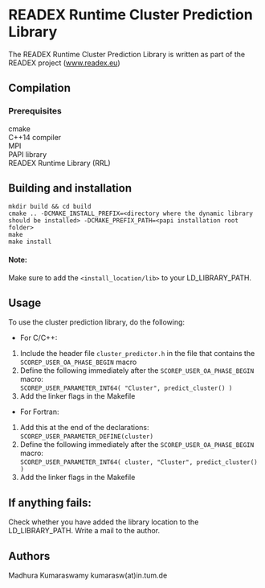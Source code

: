 # READEX Runtime Cluster Prediction Library

The READEX Runtime Cluster Prediction Library is written as part of the READEX project
(www.readex.eu)



## Compilation

### Prerequisites

cmake  
C++14 compiler  
MPI  
PAPI library  
READEX Runtime Library (RRL)  
   
   
   
## Building and installation
```
mkdir build && cd build  
cmake .. -DCMAKE_INSTALL_PREFIX=<directory where the dynamic library should be installed> -DCMAKE_PREFIX_PATH=<papi installation root folder>
make   
make install   
```
#### Note:

Make sure to add the ```<install_location/lib>``` to your LD_LIBRARY_PATH.  
   
   
  
## Usage

To use the cluster prediction library, do the following:  
* For C/C++:
 1. Include the header file ```cluster_predictor.h``` in the file that contains the ```SCOREP_USER_OA_PHASE_BEGIN``` macro  
 2. Define the following immediately after the ```SCOREP_USER_OA_PHASE_BEGIN``` macro:  
```SCOREP_USER_PARAMETER_INT64( "Cluster", predict_cluster() )```
 3. Add the linker flags in the Makefile


* For Fortran:  
 1. Add this at the end of the declarations:  
``SCOREP_USER_PARAMETER_DEFINE(cluster)``  
 2. Define the following immediately after the ```SCOREP_USER_OA_PHASE_BEGIN``` macro:  
``SCOREP_USER_PARAMETER_INT64( cluster, "Cluster", predict_cluster() )``  
 3. Add the linker flags in the Makefile

   
   

## If anything fails:

Check whether you have added the library location to the LD_LIBRARY_PATH.
Write a mail to the author.
   
   
    
## Authors
Madhura Kumaraswamy kumarasw(at)in.tum.de
